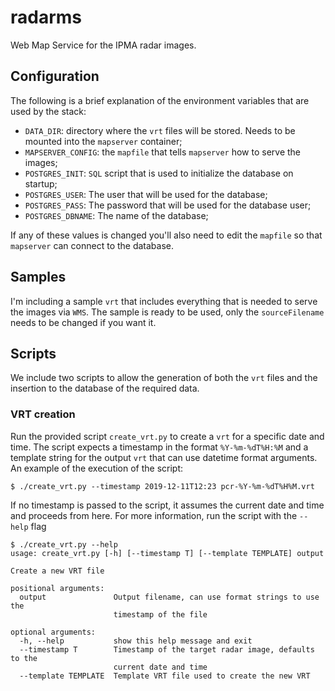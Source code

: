# radarms

Web Map Service for the IPMA radar images.

## Configuration

The following is a brief explanation of the environment variables
that are used by the stack:

* `DATA_DIR`: directory where the `vrt` files will be stored. Needs to be mounted
into the `mapserver` container;
* `MAPSERVER_CONFIG`: the `mapfile` that tells `mapserver` how to serve the images;
* `POSTGRES_INIT`: `SQL` script that is used to initialize the database on startup;
* `POSTGRES_USER`: The user that will be used for the database;
* `POSTGRES_PASS`: The password that will be used for the database user;
* `POSTGRES_DBNAME`: The name of the database;

If any of these values is changed you'll also need to edit the `mapfile` so
that `mapserver` can connect to the database.

## Samples

I'm including a sample `vrt` that includes everything that is needed to serve the
images via `WMS`. The sample is ready to be used, only the `sourceFilename` needs
to be changed if you want it.

## Scripts

We include two scripts to allow the generation of both the `vrt` files and the
insertion to the database of the required data.

### VRT creation

Run the provided script `create_vrt.py` to create a `vrt` for a specific date and time.
The script expects a timestamp in the format `%Y-%m-%dT%H:%M` and a template string for
the output `vrt` that can use datetime format arguments. An example of the execution of
the script:

```
$ ./create_vrt.py --timestamp 2019-12-11T12:23 pcr-%Y-%m-%dT%H%M.vrt
```

If no timestamp is passed to the script, it assumes the current date and time and proceeds
from here. For more information, run the script with the `--help` flag

```
$ ./create_vrt.py --help
usage: create_vrt.py [-h] [--timestamp T] [--template TEMPLATE] output

Create a new VRT file

positional arguments:
  output               Output filename, can use format strings to use the
                       timestamp of the file

optional arguments:
  -h, --help           show this help message and exit
  --timestamp T        Timestamp of the target radar image, defaults to the
                       current date and time
  --template TEMPLATE  Template VRT file used to create the new VRT
```
